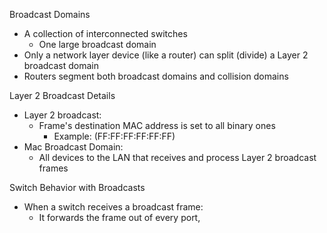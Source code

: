 Broadcast Domains
- A collection of interconnected switches
	- One large broadcast domain
- Only a network layer device (like a router) can split (divide) a Layer 2 broadcast domain
- Routers segment both broadcast domains and collision domains

Layer 2 Broadcast Details
- Layer 2 broadcast:
	- Frame's destination MAC address is set to all binary ones
		- Example: (FF:FF:FF:FF:FF:FF)
- Mac Broadcast Domain:
	- All devices to the LAN that receives and process Layer 2 broadcast frames

Switch Behavior with Broadcasts
- When a switch receives a broadcast frame:
	- It forwards the frame out of every port, 